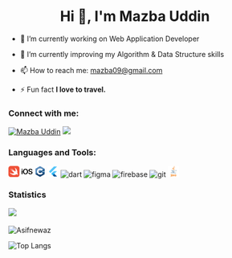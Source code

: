 <h1 align="center">Hi 👋, I'm Mazba Uddin</h1>

- 🔭 I’m currently working on Web Application Developer

- 🌱 I’m currently improving my Algorithm & Data Structure skills

- 📫 How to reach me: <a href="mailto:mazba09@gmail.com"> mazba09@gmail.com</a>

- ⚡ Fun fact **I love to travel.**

### Connect with me:
<!-- ![Twitter Follow](https://img.shields.io/twitter/follow/measifnewaz?label=measifnewaz&logo=twitter&style=for-the-badge)
![GitHub followers](https://img.shields.io/github/followers/Asifnewaz?logo=GitHub&style=for-the-badge) -->
<a href="https://www.linkedin.com/in/mazba-uddin-1155b1b3" target="blank"><img src="https://cdn.jsdelivr.net/npm/simple-icons@3.0.1/icons/linkedin.svg" alt="Mazba Uddin" height="22" width="22" /></a>
![](https://komarev.com/ghpvc/?username=mazba07&color=138D75&style=flat+square&label=Total+views)


### Languages and Tools:

<p align="left">
<img src="https://raw.githubusercontent.com/github/explore/80688e429a7d4ef2fca1e82350fe8e3517d3494d/topics/swift/swift.png" alt="swift" width="22" height="22"/> <img src="https://raw.githubusercontent.com/github/explore/80688e429a7d4ef2fca1e82350fe8e3517d3494d/topics/ios/ios.png" alt="iOS" width="22" height="22"/> 
<img src="https://raw.githubusercontent.com/github/explore/80688e429a7d4ef2fca1e82350fe8e3517d3494d/topics/cpp/cpp.png" alt="cpp" width="22" height="22"/> 
<img src="https://raw.githubusercontent.com/github/explore/80688e429a7d4ef2fca1e82350fe8e3517d3494d/topics/flutter/flutter.png" alt="flutter" width="22" height="22"/> 
<img src="https://www.vectorlogo.zone/logos/dartlang/dartlang-icon.svg" alt="dart" width="22" height="22"/>  
<img src="https://www.vectorlogo.zone/logos/figma/figma-icon.svg" alt="figma" width="22" height="22"/> 
<img src="https://www.vectorlogo.zone/logos/firebase/firebase-icon.svg" alt="firebase" width="22" height="22"/>  
<img src="https://www.vectorlogo.zone/logos/git-scm/git-scm-icon.svg" alt="git" width="22" height="22"/>  
<img src="https://raw.githubusercontent.com/github/explore/80688e429a7d4ef2fca1e82350fe8e3517d3494d/topics/java/java.png" alt="java" width="22" height="22"/> 
</p>


<!-- **Stats :**  Showing a github Ranking in BD  -->
<!-- [![Asif's github ranking](https://github-readme-ranking.vercel.app/api/rank?username=Asifnewaz&country_code=bangladesh&theme=dark)](https://github.com/Muhammadsher/github-readme-ranking) -->


### Statistics
<!--<img src="https://github-readme-stats.vercel.app/api/top-langs/?username=Asifnewaz&theme=dark&hide_langs_below=1" />-->
<img src="https://github-readme-stats.vercel.app/api?username=Asifnewaz&&show_icons=true&title_color=ffffff&icon_color=a4c639&text_color=daf7dc&bg_color=151515">

<p><img align="center" src="https://github-readme-streak-stats.herokuapp.com/?user=Asifnewaz&" alt="Asifnewaz"/></p>

![Top Langs](https://github-readme-stats.vercel.app/api/top-langs/?username=Asifnewaz&theme=tokyonight) 
